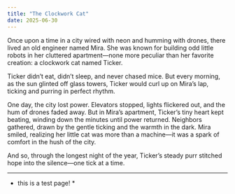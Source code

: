 ```yaml
---
title: "The Clockwork Cat"
date: 2025-06-30
---
```


Once upon a time in a city wired with neon and humming with drones, there lived an old engineer named Mira. She was known for building odd little robots in her cluttered apartment—none more peculiar than her favorite creation: a clockwork cat named Ticker.

Ticker didn’t eat, didn’t sleep, and never chased mice. But every morning, as the sun glinted off glass towers, Ticker would curl up on Mira’s lap, ticking and purring in perfect rhythm.

One day, the city lost power. Elevators stopped, lights flickered out, and the hum of drones faded away. But in Mira’s apartment, Ticker’s tiny heart kept beating, winding down the minutes until power returned. Neighbors gathered, drawn by the gentle ticking and the warmth in the dark. Mira smiled, realizing her little cat was more than a machine—it was a spark of comfort in the hush of the city.

And so, through the longest night of the year, Ticker’s steady purr stitched hope into the silence—one tick at a time.

---
* this is a test page! * 
